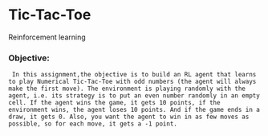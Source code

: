 # Tic-Tac-Toe
Reinforcement learning


### Objective:
     In this assignment,the objective is to build an RL agent that learns to play Numerical Tic-Tac-Toe with odd numbers (the agent will always make the first move). The environment is playing randomly with the agent, i.e. its strategy is to put an even number randomly in an empty cell. If the agent wins the game, it gets 10 points, if the environment wins, the agent loses 10 points. And if the game ends in a draw, it gets 0. Also, you want the agent to win in as few moves as possible, so for each move, it gets a -1 point.
